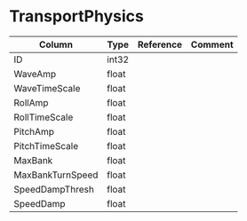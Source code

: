 # TransportPhysics

| Column | Type | Reference | Comment |
|--------|------|-----------|---------|
|ID|int32|||
|WaveAmp|float|||
|WaveTimeScale|float|||
|RollAmp|float|||
|RollTimeScale|float|||
|PitchAmp|float|||
|PitchTimeScale|float|||
|MaxBank|float|||
|MaxBankTurnSpeed|float|||
|SpeedDampThresh|float|||
|SpeedDamp|float|||
